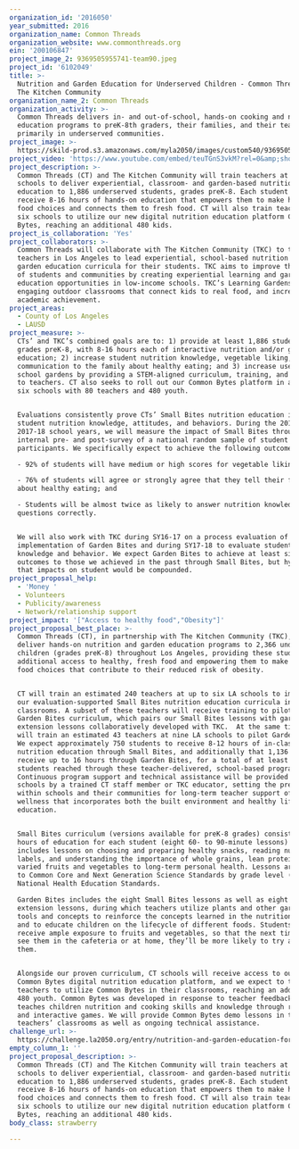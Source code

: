 ```yaml
---
organization_id: '2016050'
year_submitted: 2016
organization_name: Common Threads
organization_website: www.commonthreads.org
ein: '200106847'
project_image_2: 9369505955741-team90.jpeg
project_id: '6102049'
title: >-
  Nutrition and Garden Education for Underserved Children - Common Threads with
  The Kitchen Community
organization_name_2: Common Threads
organization_activity: >-
  Common Threads delivers in- and out-of-school, hands-on cooking and nutrition
  education programs to preK-8th graders, their families, and their teachers
  primarily in underserved communities.
project_image: >-
  https://skild-prod.s3.amazonaws.com/myla2050/images/custom540/9369505955741-team90.jpeg
project_video: 'https://www.youtube.com/embed/teuTGnS3vkM?rel=0&amp;showinfo=0'
project_description: >-
  Common Threads (CT) and The Kitchen Community will train teachers at 15 LA
  schools to deliver experiential, classroom- and garden-based nutrition
  education to 1,886 underserved students, grades preK-8. Each student will
  receive 8-16 hours of hands-on education that empowers them to make healthier
  food choices and connects them to fresh food. CT will also train teachers at
  six schools to utilize our new digital nutrition education platform Common
  Bytes, reaching an additional 480 kids.
project_is_collaboration: 'Yes'
project_collaborators: >-
  Common Threads will collaborate with The Kitchen Community (TKC) to train
  teachers in Los Angeles to lead experiential, school-based nutrition and
  garden education curricula for their students. TKC aims to improve the health
  of students and communities by creating experiential learning and garden-based
  education opportunities in low-income schools. TKC’s Learning Gardens are
  engaging outdoor classrooms that connect kids to real food, and increase
  academic achievement.
project_areas:
  - County of Los Angeles
  - LAUSD
project_measure: >-
  CTs’ and TKC’s combined goals are to: 1) provide at least 1,886 students,
  grades preK-8, with 8-16 hours each of interactive nutrition and/or garden
  education; 2) increase student nutrition knowledge, vegetable liking, and
  communication to the family about healthy eating; and 3) increase use of
  school gardens by providing a STEM-aligned curriculum, training, and support
  to teachers. CT also seeks to roll out our Common Bytes platform in at least
  six schools with 80 teachers and 480 youth.


  Evaluations consistently prove CTs’ Small Bites nutrition education improves
  student nutrition knowledge, attitudes, and behaviors. During the 2016-17 and
  2017-18 school years, we will measure the impact of Small Bites through our
  internal pre- and post-survey of a national random sample of student
  participants. We specifically expect to achieve the following outcomes:

  - 92% of students will have medium or high scores for vegetable liking;

  - 76% of students will agree or strongly agree that they tell their families
  about healthy eating; and

  - Students will be almost twice as likely to answer nutrition knowledge
  questions correctly.


  We will also work with TKC during SY16-17 on a process evaluation of the pilot
  implementation of Garden Bites and during SY17-18 to evaluate student
  knowledge and behavior. We expect Garden Bites to achieve at least similar
  outcomes to those we achieved in the past through Small Bites, but hypothesize
  that impacts on student would be compounded.
project_proposal_help:
  - 'Money '
  - Volunteers
  - Publicity/awareness
  - Network/relationship support
project_impact: '["Access to healthy food","Obesity"]'
project_proposal_best_place: >-
  Common Threads (CT), in partnership with The Kitchen Community (TKC), will
  deliver hands-on nutrition and garden education programs to 2,366 underserved
  children (grades preK-8) throughout Los Angeles, providing these students with
  additional access to healthy, fresh food and empowering them to make healthier
  food choices that contribute to their reduced risk of obesity. 


  CT will train an estimated 240 teachers at up to six LA schools to implement
  our evaluation-supported Small Bites nutrition education curricula in their
  classrooms. A subset of these teachers will receive training to pilot our new
  Garden Bites curriculum, which pairs our Small Bites lessons with garden
  extension lessons collaboratively developed with TKC.  At the same time, TKC
  will train an estimated 43 teachers at nine LA schools to pilot Garden Bites.
  We expect approximately 750 students to receive 8-12 hours of in-classroom
  nutrition education through Small Bites, and additionally that 1,136 students
  receive up to 16 hours through Garden Bites, for a total of at least 1,886
  students reached through these teacher-delivered, school-based programs. 
  Continuous program support and technical assistance will be provided to these
  schools by a trained CT staff member or TKC educator, setting the precedent
  within schools and their communities for long-term teacher support of school
  wellness that incorporates both the built environment and healthy lifestyles
  education.


  Small Bites curriculum (versions available for preK-8 grades) consists of 8-12
  hours of education for each student (eight 60- to 90-minute lessons) and
  includes lessons on choosing and preparing healthy snacks, reading nutrition
  labels, and understanding the importance of whole grains, lean proteins, and
  varied fruits and vegetables to long-term personal health. Lessons are aligned
  to Common Core and Next Generation Science Standards by grade level (K-8) and
  National Health Education Standards.

  Garden Bites includes the eight Small Bites lessons as well as eight garden
  extension lessons, during which teachers utilize plants and other gardening
  tools and concepts to reinforce the concepts learned in the nutrition lessons
  and to educate children on the lifecycle of different foods. Students will
  receive ample exposure to fruits and vegetables, so that the next time they
  see them in the cafeteria or at home, they’ll be more likely to try and enjoy
  them.


  Alongside our proven curriculum, CT schools will receive access to our new
  Common Bytes digital nutrition education platform, and we expect to train 80
  teachers to utilize Common Bytes in their classrooms, reaching an additional
  480 youth. Common Bytes was developed in response to teacher feedback and
  teaches children nutrition and cooking skills and knowledge through recipes
  and interactive games. We will provide Common Bytes demo lessons in these
  teachers’ classrooms as well as ongoing technical assistance.
challenge_url: >-
  https://challenge.la2050.org/entry/nutrition-and-garden-education-for-underserved-children-common-threads-with-the-kitchen-community
empty_column_1: ''
project_proposal_description: >-
  Common Threads (CT) and The Kitchen Community will train teachers at 15 LA
  schools to deliver experiential, classroom- and garden-based nutrition
  education to 1,886 underserved students, grades preK-8. Each student will
  receive 8-16 hours of hands-on education that empowers them to make healthier
  food choices and connects them to fresh food. CT will also train teachers at
  six schools to utilize our new digital nutrition education platform Common
  Bytes, reaching an additional 480 kids.
body_class: strawberry

---
```

